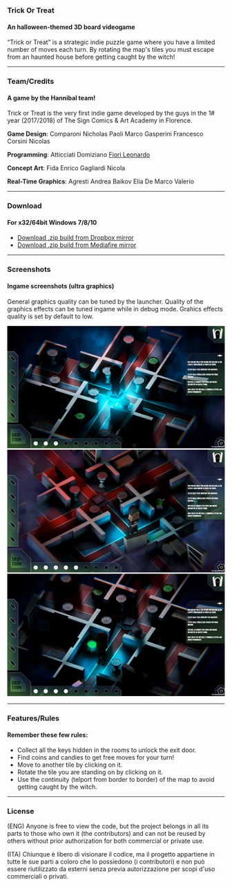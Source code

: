### Trick Or Treat
#### An halloween-themed 3D board videogame

“Trick or Treat” is a strategic indie puzzle game where you have a limited number of moves each turn. By rotating the map's tiles you must escape from an haunted house before getting caught by the witch!

---

### Team/Credits
#### A game by the Hannibal team!

Trick or Treat is the very first indie game developed by the guys in the 1# year (2017/2018) of The Sign Comics & Art Academy in Florence.

**Game Design**:
Comparoni Nicholas
Paoli Marco
Gasperini Francesco
Corsini Nicolas

**Programming**:
Atticciati Domiziano
[Fiori Leonardo](www.fiorileonardo.it)

**Concept Art**:
Fida Enrico
Gagliardi Nicola

**Real-Time Graphics**:
Agresti Andrea
Baikov Elia
De Marco Valerio

---

### Download
#### For x32/64bit Windows 7/8/10

- [Download .zip build from Dropbox mirror](https://www.dropbox.com/s/mr01760c4xdvymu/TrickOrTreat.zip?dl=1)
- [Download .zip build from Mediafire mirror](http://www.mediafire.com/file/ptbej3loxth4775/TrickOrTreat.zip)

---

### Screenshots
#### Ingame screenshots (ultra graphics)

General graphics quality can be tuned by the launcher.
Quality of the graphics effects can be tuned ingame while in debug mode.
Grahics effects quality is set by default to low.

![](https://raw.githubusercontent.com/Leonardo-Fiori/trickortreat/master/docs/images/Screenshot%20(2).jpg) ![](https://raw.githubusercontent.com/Leonardo-Fiori/trickortreat/master/docs/images/Screenshot%20(3).jpg)![](https://raw.githubusercontent.com/Leonardo-Fiori/trickortreat/master/docs/images/Screenshot%20(1).jpg)

---

### Features/Rules
#### Remember these few rules:
- Collect all the keys hidden in the rooms to unlock the exit door.
- Find coins and candies to get free moves for your turn!
- Move to another tile by clicking on it.
- Rotate the tile you are standing on by clicking on it.
- Use the continuity (telport from border to border) of the map to avoid getting caught by the witch.

---

### License

(ENG) Anyone is free to view the code, but the project belongs in all its parts to those who own it (the contributors) and can not be reused by others without prior authorization for both commercial or private use.

(ITA) Chiunque è libero di visionare il codice, ma il progetto appartiene in tutte le sue parti a coloro che lo possiedono (i contributori) e non può essere riutilizzato da esterni senza previa autorizzazione per scopi d'uso commerciali o privati.
